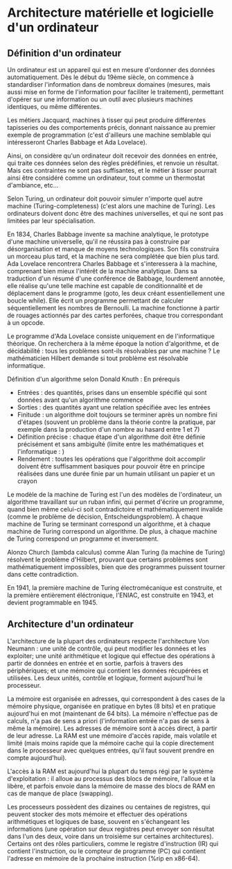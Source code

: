 # Architecture matérielle et logicielle d'un ordinateur
## Définition d'un ordinateur
Un ordinateur est un appareil qui est en mesure d'ordonner des données
automatiquement. Dès le début du 19ème siècle, on commence à standardiser
l'information dans de nombreux domaines (mesures, mais aussi mise en forme de
l'information pour faciliter le traitement), permettant d'opérer sur une
information ou un outil avec plusieurs machines identiques, ou même différentes.

Les métiers Jacquard, machines à tisser qui peut produire différentes
tapisseries ou des comportements précis, donnant naissance au premier exemple de
programmation (c'est d'ailleurs une machine semblable qui intéresseront Charles Babbage
et Ada Lovelace).

Ainsi, on considère qu'un ordinateur doit recevoir des données en entrée, qui
traite ces données selon des règles prédéfinies, et renvoie un résultat. Mais
ces contraintes ne sont pas suffisantes, et le métier à tisser pourrait ainsi
être considéré comme un ordinateur, tout comme un thermostat d'ambiance, etc...

Selon Turing, un ordinateur doit pouvoir simuler n'importe quel autre machine
(Turing-completeness) (c'est alors une machine de Turing). Les ordinateurs
doivent donc être des machines universelles, et qui ne sont pas limitées par
leur spécialisation.

En 1834, Charles Babbage invente sa machine analytique, le prototype d'une
machine universelle, qu'il ne réussira pas à construire par désorganisation et
manque de moyens technologiques. Son fils construira un morceau plus tard, et la
machine ne sera complétée que bien plus tard.
Ada Lovelace rencontrera Charles Babbage et s'interessera à la machine,
comprenant bien mieux l'intérêt de la machine analytique. Dans sa traduction
d'un résumé d'une conférence de Babbage, lourdement annotée, elle réalise qu'une
telle machine est capable de conditionnalité et de déplacement dans le programme
(goto, les deux créant essentiellement une boucle while). Elle écrit un
programme permettant de calculer séquentiellement les nombres de Bernoulli. La
machine fonctionne à partir de rouages actionnés par des cartes perforées,
chaque trou correspondant à un opcode.

Le programme d'Ada Lovelace consiste uniquement en de l'informatique théorique.
On recherchera à la même époque la notion d'algorithme, et de décidabilité :
tous les problèmes sont-ils résolvables par une machine ?
Le mathématicien Hilbert demande si tout problème est résolvable informatique.

Définition d'un algorithme selon Donald Knuth : En prérequis
- Entrées : des quantités, prises dans un ensemble spécifié qui sont données
	avant qu'un algorithme commence
- Sorties : des quantités ayant une relation spécifiée avec les entrées
- Finitude : un algorithme doit toujours se terminer après un nombre fini
	d'étapes (souvent un problème dans la théorie contre la pratique, par exemple
	dans la production d'un nombre au hasard entre 1 et 7)
- Définition précise : chaque étape d'un algorithme doit être définie
	précisément et sans ambiguîté (limite entre les mathématiques et
	l'informatique : )
- Rendement : toutes les opérations que l'algorithme doit accomplir doivent être
	suffisamment basiques pour pouvoir être en principe réalisées dans une durée
	finie par un humain utilisant un papier et un crayon

Le modèle de la machine de Turing est l'un des modèles de l'ordinateur, un
algorithme travaillant sur un ruban infini, qui permet d'écrire un programme,
quand bien même celui-ci soit contradictoire et mathématiquement invalide
(comme le problème de décision, Entscheidungsproblem). À chaque machine de
Turing se terminant correspond un algorithme, et à chaque machine de Turing
correspond un algorithme. De plus, à chaque machine de Turing correspond un
programme et inversement.

Alonzo Church (lambda calculus) comme Alan Turing (la machine de Turing)
résolvent le problème d'Hilbert, prouvant que certains problèmes sont
mathématiquement impossibles, bien que des programmes puissent tourner dans
cette contradiction.

En 1941, la première machine de Turing électromécanique est construite, et la
première entièrement éléctronique, l'ENIAC, est construite en 1943, et devient
programmable en 1945.

## Architecture d'un ordinateur
L'architecture de la plupart des ordinateurs respecte l'architecture Von Neumann
: une unité de contrôle, qui peut modifier les données et les exploiter; une
unité arithmétique et logique qui effectue des opérations à partir de données en
entrée et en sortie, parfois à travers des périphériques; et une mémoire qui
contient les données récupérées et utilisées.
Les deux unités, contrôle et logique, forment aujourd'hui le processeur.

La mémoire est organisée en adresses, qui correspondent à des cases de la
mémoire physique, organisée en pratique en bytes (8 bits) et en pratique
aujourd'hui en mot (maintenant de 64 bits). La mémoire n'effectue pas de
calculs, n'a pas de sens a priori (l'information entrée n'a pas de sens à même
la mémoire). Les adresses de mémoire sont à accès direct, à partir de leur
adresse. La RAM est une mémoire d'accès rapide, mais volatile et limité (mais
moins rapide que la mémoire cache qui la copie directement dans le processeur
avec quelques entrées, qu'il faut souvent prendre en compte aujourd'hui).

L'accès à la RAM est aujourd'hui la plupart du temps régi par le système
d'exploitation : il alloue au processus des blocs de mémoire, l'alloue et la
libère, et parfois envoie dans la mémoire de masse des blocs de RAM en cas de
manque de place (swapping).

Les processeurs possèdent des dizaines ou centaines de registres, qui peuvent
stocker des mots mémoire et effectuer des opérations arithmétiques et logiques
de base, souvent en s'échangeant les informations (une opération sur deux
registres peut envoyer son résultat dans l'un des deux, voire dans un troisième
sur certaines architectures). Certains ont des rôles particuliers, comme le
registre d'instruction (IR) qui contient l'instruction, ou le compteur de programme
(PC) qui contient l'adresse en mémoire de la prochaine instruction (%rip en x86-64).
